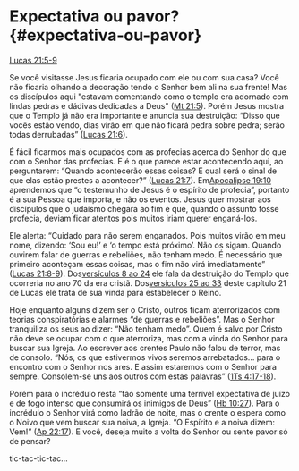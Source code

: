 # **Expectativa ou pavor?** {#expectativa-ou-pavor}

[Lucas 21:5-9](http://bibliaonline.com.br/acf/lc/21/5-9)

Se você visitasse Jesus ficaria ocupado com ele ou com sua casa? Você não ficaria olhando a decoração tendo o Senhor bem ali na sua frente! Mas os discípulos aqui &quot;estavam comentando como o templo era adornado com lindas pedras e dádivas dedicadas a Deus&quot; ([Mt 21:5](http://bibliaonline.com.br/acf/mt/21/5)). Porém Jesus mostra que o Templo já não era importante e anuncia sua destruição: “Disso que vocês estão vendo, dias virão em que não ficará pedra sobre pedra; serão todas derrubadas” ([Lucas 21:6](http://bibliaonline.com.br/acf/lc/21/6)).

É fácil ficarmos mais ocupados com as profecias acerca do Senhor do que com o Senhor das profecias. E é o que parece estar acontecendo aqui, ao perguntarem: “Quando acontecerão essas coisas? E qual será o sinal de que elas estão prestes a acontecer?” ([Lucas 21:7](http://bibliaonline.com.br/acf/lc/21/7)). Em[Apocalipse 19:10](http://bibliaonline.com.br/acf/ap/19/10) aprendemos que “o testemunho de Jesus é o espírito de profecia”, portanto é a sua Pessoa que importa, e não os eventos. Jesus quer mostrar aos discípulos que o judaísmo chegara ao fim e que, quando o assunto fosse profecia, deviam ficar atentos pois muitos iriam querer enganá-los.

Ele alerta: “Cuidado para não serem enganados. Pois muitos virão em meu nome, dizendo: ‘Sou eu!’ e ‘o tempo está próximo’. Não os sigam. Quando ouvirem falar de guerras e rebeliões, não tenham medo. É necessário que primeiro aconteçam essas coisas, mas o fim não virá imediatamente” ([Lucas 21:8-9](http://bibliaonline.com.br/acf/lc/21/8-9)). Dos[versículos 8 ao 24](http://bibliaonline.com.br/acf/lc/21/8-24) ele fala da destruição do Templo que ocorreria no ano 70 da era cristã. Dos[versículos 25 ao 33](http://bibliaonline.com.br/acf/lc/21/25-33) deste capítulo 21 de Lucas ele trata de sua vinda para estabelecer o Reino.

Hoje enquanto alguns dizem ser o Cristo, outros ficam aterrorizados com teorias conspiratórias e alarmes “de guerras e rebeliões”. Mas o Senhor tranquiliza os seus ao dizer: “Não tenham medo”. Quem é salvo por Cristo não deve se ocupar com o que aterroriza, mas com a vinda do Senhor para buscar sua Igreja. Ao escrever aos crentes Paulo não falou de terror, mas de consolo. “Nós, os que estivermos vivos seremos arrebatados... para o encontro com o Senhor nos ares. E assim estaremos com o Senhor para sempre. Consolem-se uns aos outros com estas palavras” ([1Ts 4:17-18](http://bibliaonline.com.br/acf/1ts/4/17-18)).

Porém para o incrédulo resta “tão somente uma terrível expectativa de juízo e de fogo intenso que consumirá os inimigos de Deus” ([Hb 10:27](http://bibliaonline.com.br/acf/hb/10/27)). Para o incrédulo o Senhor virá como ladrão de noite, mas o crente o espera como o Noivo que vem buscar sua noiva, a Igreja. “O Espírito e a noiva dizem: Vem!” ([Ap 22:17](http://bibliaonline.com.br/acf/ap/22/17)). E você, deseja muito a volta do Senhor ou sente pavor só de pensar?

tic-tac-tic-tac...